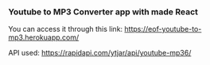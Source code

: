 ### Youtube to MP3 Converter app with made React

You can access it through this link: https://eof-youtube-to-mp3.herokuapp.com/

API used: https://rapidapi.com/ytjar/api/youtube-mp36/
